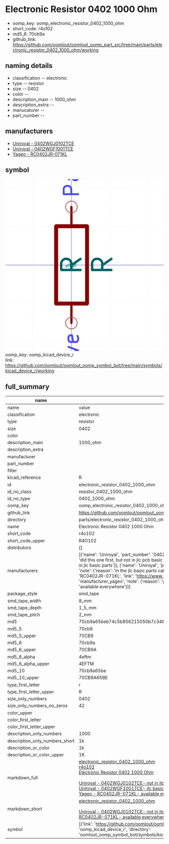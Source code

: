 # Electronic Resistor 0402 1000 Ohm

  
* oomp_key: oomp_electronic_resistor_0402_1000_ohm 
* short_code: r4o102
* md5_6: 70cb9a  
* github_link: https://github.com/oomlout/oomlout_oomp_part_src/tree/main/parts/electronic_resistor_0402_1000_ohm/working  
## naming details
* classification -- electronic
* type -- resistor
* size -- 0402
* color -- 
* description_main -- 1000_ohm
* description_extra -- 
* manucaturer -- 
* part_number -- 


## manufacturers
* [Uniroyal - 0402WGJ0102TCE]()  
* [Uniroyal - 0402WGF1001TCE]()  
* [Yageo - RC0402JR-071KL](https://www.yageo.com/en/Chart/Download/pdf/RC0402JR-071KL)  

## symbol

![](symbol/0/working/working_600.png)  
oomp_key: oomp_kicad_device_r  
link: https://github.com/oomlout/oomlout_oomp_symbol_bot/tree/main/symbols/kicad_device_r/working  


## full_summary
| name | value | 
| --- | --- | 
| name | value | 
| classification | electronic | 
| type | resistor | 
| size | 0402 | 
| color |  | 
| description_main | 1000_ohm | 
| description_extra |  | 
| manufacturer |  | 
| part_number |  | 
| filter |  | 
| kicad_reference | R | 
| id | electronic_resistor_0402_1000_ohm | 
| id_no_class | resistor_0402_1000_ohm | 
| id_no_type | 0402_1000_ohm | 
| oomp_key | oomp_electronic_resistor_0402_1000_ohm | 
| github_link | https://github.com/oomlout/oomlout_oomp_part_src/tree/main/parts/electronic_resistor_0402_1000_ohm/working | 
| directory | parts/electronic_resistor_0402_1000_ohm | 
| name | Electronic Resistor 0402 1000 Ohm | 
| short_code | r4o102 | 
| short_code_upper | R4O102 | 
| distributors | [] | 
| manufacturers | [{'name': 'Uniroyal', 'part_number': '0402WGJ0102TCE', 'link': '', 'id': 'manufacturer_uniroyal', 'note': {'reason': 'did this one first, but not in jlc pcb basic parts and 1 percent are and they are the same price', 'reason_short': 'not in jlc basic parts'}}, {'name': 'Uniroyal', 'part_number': '0402WGF1001TCE', 'link': '', 'id': 'manufacturer_uniroyal', 'note': {'reason': 'in the jlc basic parts catalogue', 'reason_short': 'jlc basic part'}}, {'name': 'Yageo', 'part_number': 'RC0402JR-071KL', 'link': 'https://www.yageo.com/en/Chart/Download/pdf/RC0402JR-071KL', 'id': 'manufacturer_yageo', 'note': {'reason': 'yageo is a commonly cross referenced part number', 'reason_short': 'available everywhere'}}] | 
| package_style | smd_tape | 
| smd_tape_width | 8_mm | 
| smd_tape_depth | 1_5_mm | 
| smd_tape_pitch | 2_mm | 
| md5 | 70cb9a65beb74c5b856215050b7c3469 | 
| md5_5 | 70cb9 | 
| md5_5_upper | 70CB9 | 
| md5_6 | 70cb9a | 
| md5_6_upper | 70CB9A | 
| md5_6_alpha | 4eftm | 
| md5_6_alpha_upper | 4EFTM | 
| md5_10 | 70cb9a65be | 
| md5_10_upper | 70CB9A65BE | 
| type_first_letter | r | 
| type_first_letter_upper | R | 
| size_only_numbers | 0402 | 
| size_only_numbers_no_zeros | 42 | 
| color_upper |  | 
| color_first_letter |  | 
| color_first_letter_upper |  | 
| description_only_numbers | 1000 | 
| description_only_numbers_short | 1k | 
| description_or_color | 1k | 
| description_or_color_upper | 1K | 
| markdown_full | [electronic_resistor_0402_1000_ohm](https://github.com/oomlout/oomlout_oomp_part_src/tree/main/parts/electronic_resistor_0402_1000_ohm/working)<br>[r4o102](https://github.com/oomlout/oomlout_oomp_part_src/tree/main/parts/electronic_resistor_0402_1000_ohm/working)<br>[Electronic Resistor 0402 1000 Ohm](https://github.com/oomlout/oomlout_oomp_part_src/tree/main/parts/electronic_resistor_0402_1000_ohm/working)<br><br>[Uniroyal - 0402WGJ0102TCE- not in jlc basic parts]() [(L)  ](https://www.lcsc.com/search?q=0402WGJ0102TCE)[(D)  ](https://www.digikey.com/en/products?keywords=0402WGJ0102TCE)[(M)  ](https://www.mouser.com/Search/Refine?Keyword=0402WGJ0102TCE)[(N)  ](https://www.newark.com/search?st=0402WGJ0102TCE)[(SZ)  ](https://so.szlcsc.com/global.html?k=0402WGJ0102TCE)<br>[Uniroyal - 0402WGF1001TCE- jlc basic part]() [(L)  ](https://www.lcsc.com/search?q=0402WGF1001TCE)[(D)  ](https://www.digikey.com/en/products?keywords=0402WGF1001TCE)[(M)  ](https://www.mouser.com/Search/Refine?Keyword=0402WGF1001TCE)[(N)  ](https://www.newark.com/search?st=0402WGF1001TCE)[(SZ)  ](https://so.szlcsc.com/global.html?k=0402WGF1001TCE)<br>[Yageo - RC0402JR-071KL- available everywhere](https://www.yageo.com/en/Chart/Download/pdf/RC0402JR-071KL) [(L)  ](https://www.lcsc.com/search?q=RC0402JR-071KL)[(D)  ](https://www.digikey.com/en/products?keywords=RC0402JR-071KL)[(M)  ](https://www.mouser.com/Search/Refine?Keyword=RC0402JR-071KL)[(N)  ](https://www.newark.com/search?st=RC0402JR-071KL)[(SZ)  ](https://so.szlcsc.com/global.html?k=RC0402JR-071KL)<br> | 
| markdown_short | [electronic_resistor_0402_1000_ohm](https://github.com/oomlout/oomlout_oomp_part_src/tree/main/parts/electronic_resistor_0402_1000_ohm/working)<br><br>[Uniroyal - 0402WGJ0102TCE- not in jlc basic parts]()[Uniroyal - 0402WGF1001TCE- jlc basic part]()[Yageo - RC0402JR-071KL- available everywhere](https://www.yageo.com/en/Chart/Download/pdf/RC0402JR-071KL) | 
| symbol | [{'link': 'https://github.com/oomlout/oomlout_oomp_symbol_bot/tree/main/symbols/kicad_device_r', 'oomp_key': 'oomp_kicad_device_r', 'directory': 'oomlout_oomp_symbol_bot/symbols/kicad_device_r//working/working.kicad_sym'}] | 
